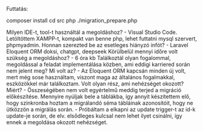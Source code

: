 Futtatás:

composer install
cd src
php ./migration_prepare.php


Milyen IDE-t, tool-t használtál a megoldáshoz?
    - Visual Studio Code. Letöltöttem XAMPP-t, kompakt van benne php, lehet futtatni mysql szervert, phpmyadmin.
Honnan szerezted be az esetleges hiányzó infót?
    - Laravel Eloquent ORM doksi, chatgpt, deepseek
Körülbelül mennyi időre volt szükség a megoldáshoz?
    - 6 óra kb
Találkoztál olyan fogalommal, megoldással a feladat implementálása közben, ami eddigi karriered során nem jelent meg? Mi volt az?
    - Az Eloquent ORM kapcsán minden új volt, mert még sose használtam, viszont maga az általános fogalmakkal, eszközökkel már találkoztam.
Volt olyan rész, ami nehézséget okozott? Miért?
    - Összeségében nem volt egyértelmű meddig terjed a migráció előkészítése. Mennyire nyúljak bele a táblákba, így annyit készítettem elő, hogy szinkronba hoztam a migrálandó séma tábláinak azonosítóit, hogy ne ütközzön a migrálás során.
    - Próbáltam a elkapni az update trigger-t az id-k update-je során, de elv. elsődleges kulcsal nem lehet ilyet csinálni, így ennek a megoldása okozott nehézséget.
